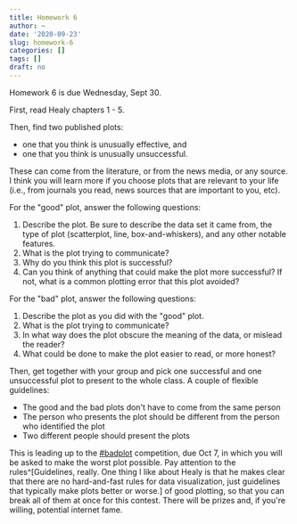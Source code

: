 ```yaml
---
title: Homework 6
author: ~
date: '2020-09-23'
slug: homework-6
categories: []
tags: []
draft: no
---
```


Homework 6 is due Wednesday, Sept 30.

<!--more-->

First, read Healy chapters 1 - 5.

Then, find two published plots: 

* one that you think is unusually effective, and
* one that you think is unusually unsuccessful. 

These can come from the literature, or from the news media, or any source. I think you will learn more if you choose plots that are relevant to your life (i.e., from journals you read, news sources that are important to you, etc). 

For the "good" plot, answer the following questions:

1. Describe the plot. Be sure to describe the data set it came from, the type of plot (scatterplot, line, box-and-whiskers), and any other notable features.
2. What is the plot trying to communicate?
3. Why do you think this plot is successful?
4. Can you think of anything that could make the plot more successful? If not, what is a common plotting error that this plot avoided?

For the "bad" plot, answer the following questions:

1. Describe the plot as you did with the "good" plot.
2. What is the plot trying to communicate?
3. In what way does the plot obscure the meaning of the data, or mislead the reader?
4. What could be done to make the plot easier to read, or more honest?

Then, get together with your group and pick one successful and one unsuccessful plot to present to the whole class. A couple of flexible guidelines:

* The good and the bad plots don't have to come from the same person
* The person who presents the plot should be different from the person who identified the plot
* Two different people should present the plots

This is leading up to the [#badplot](https://twitter.com/drdrewsteen/status/1172547837046820864) competition, due Oct 7, in which you will be asked to make the worst plot possible. Pay attention to the rules^[Guidelines, really. One thing I like about Healy is that he makes clear that there are no hard-and-fast rules for data visualization, just guidelines that typically make plots better or worse.] of good plotting, so that you can break all of them at once for this contest. There will be prizes and, if you're willing, potential internet fame.


